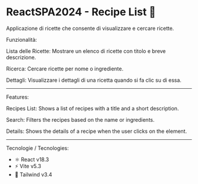 # ReactSPA2024 - Recipe List 🍝
Applicazione di ricette che consente di visualizzare e cercare ricette.

Funzionalità:

Lista delle Ricette: Mostrare un elenco di ricette con titolo e breve descrizione.

Ricerca: Cercare ricette per nome o ingrediente.

Dettagli: Visualizzare i dettagli di una ricetta quando si fa clic su di essa.

___________________________________________________________

Features:

Recipes List: Shows a list of recipes with a title and a short description.

Search: Filters the recipes based on the name or ingredients.

Details: Shows the details of a recipe when the user clicks on the element.

___________________________________________________________

Tecnologie / Tecnologies:
- ⚛ React v18.3
- ⚡ Vite v5.3
- 🍃 Tailwind v3.4
